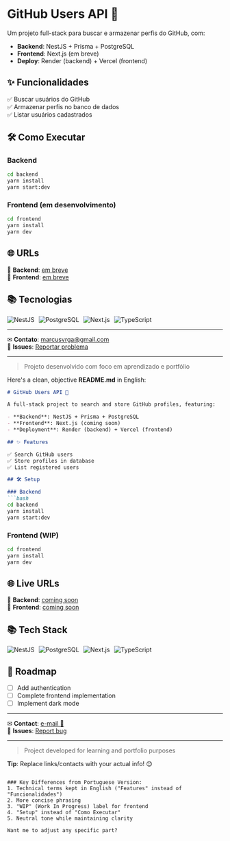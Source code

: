 # GitHub Users API 🚀

Um projeto full-stack para buscar e armazenar perfis do GitHub, com:

- **Backend**: NestJS + Prisma + PostgreSQL  
- **Frontend**: Next.js (em breve)  
- **Deploy**: Render (backend) + Vercel (frontend)

## ✨ Funcionalidades

✅ Buscar usuários do GitHub  
✅ Armazenar perfis no banco de dados  
✅ Listar usuários cadastrados  

## 🛠️ Como Executar

### Backend
```bash
cd backend
yarn install
yarn start:dev
```

### Frontend (em desenvolvimento)
```bash
cd frontend
yarn install
yarn dev
```

## 🌐 URLs

🔗 **Backend**: [em breve]()  
🔗 **Frontend**: [em breve]()  

## 📚 Tecnologias

<div style="display: flex; gap: 10px; flex-wrap: wrap;">
  <img src="https://img.shields.io/badge/NestJS-E0234E?style=for-the-badge&logo=nestjs&logoColor=white" alt="NestJS">
  <img src="https://img.shields.io/badge/PostgreSQL-316192?style=for-the-badge&logo=postgresql&logoColor=white" alt="PostgreSQL">
  <img src="https://img.shields.io/badge/Next.js-000000?style=for-the-badge&logo=nextdotjs&logoColor=white" alt="Next.js">
  <img src="https://img.shields.io/badge/TypeScript-007ACC?style=for-the-badge&logo=typescript&logoColor=white" alt="TypeScript">
</div>


---

✉ **Contato**: [marcusvrga@gmail.com](mailto:marcusvrga@gmail.com)  
🐛 **Issues**: [Reportar problema](https://github.com/mvrga/github-users-api/issues)  

---

> Projeto desenvolvido com foco em aprendizado e portfólio  


Here's a clean, objective **README.md** in English:

```markdown
# GitHub Users API 🚀

A full-stack project to search and store GitHub profiles, featuring:

- **Backend**: NestJS + Prisma + PostgreSQL  
- **Frontend**: Next.js (coming soon)  
- **Deployment**: Render (backend) + Vercel (frontend)  

## ✨ Features  

✅ Search GitHub users  
✅ Store profiles in database  
✅ List registered users  

## 🛠️ Setup  

### Backend  
```bash
cd backend  
yarn install  
yarn start:dev  
```

### Frontend (WIP)  
```bash
cd frontend  
yarn install  
yarn dev  
```

## 🌐 Live URLs  

🔗 **Backend**: [coming soon]()  
🔗 **Frontend**: [coming soon]()  

## 📚 Tech Stack  

<div style="display: flex; gap: 10px; flex-wrap: wrap;">  
  <img src="https://img.shields.io/badge/NestJS-E0234E?style=for-the-badge&logo=nestjs&logoColor=white" alt="NestJS">  
  <img src="https://img.shields.io/badge/PostgreSQL-316192?style=for-the-badge&logo=postgresql&logoColor=white" alt="PostgreSQL">  
  <img src="https://img.shields.io/badge/Next.js-000000?style=for-the-badge&logo=nextdotjs&logoColor=white" alt="Next.js">  
  <img src="https://img.shields.io/badge/TypeScript-007ACC?style=for-the-badge&logo=typescript&logoColor=white" alt="TypeScript">  
</div>  

## 📝 Roadmap  

- [ ] Add authentication  
- [ ] Complete frontend implementation  
- [ ] Implement dark mode  

---  

✉ **Contact**: [e-mail 📧](mailto:marcusvrga@gmail.com)  
🐛 **Issues**: [Report bug](https://github.com/mvrga/github-users-api/issues)  

---  

> Project developed for learning and portfolio purposes  

**Tip**: Replace links/contacts with your actual info! 😊  
```

### Key Differences from Portuguese Version:
1. Technical terms kept in English ("Features" instead of "Funcionalidades")  
2. More concise phrasing  
3. "WIP" (Work In Progress) label for frontend  
4. "Setup" instead of "Como Executar"  
5. Neutral tone while maintaining clarity  

Want me to adjust any specific part?
